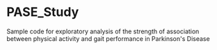 # PASE_Study
Sample code for exploratory analysis of the strength of association between physical activity and gait performance in Parkinson's Disease
